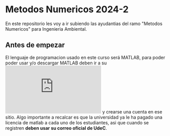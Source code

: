 
# Metodos Numericos 2024-2

En este repositorio les voy a ir subiendo las ayudantias del ramo "Metodos Numericos" para Ingenieria Ambiental.


## Antes de empezar

El lenguaje de programacion usado en este curso será MATLAB, para poder poder usar y/o descargar MATLAB deben ir a su ![pagina oficial](https://www.mathworks.com/products/matlab.html) y crearse una cuenta en ese sitio. Algo importante a recalcar es que la universidad ya le ha pagado una licencia de matlab a cada uno de los estudiantes, asi que cuando se registren **deben usar su correo oficial de UdeC**. 


